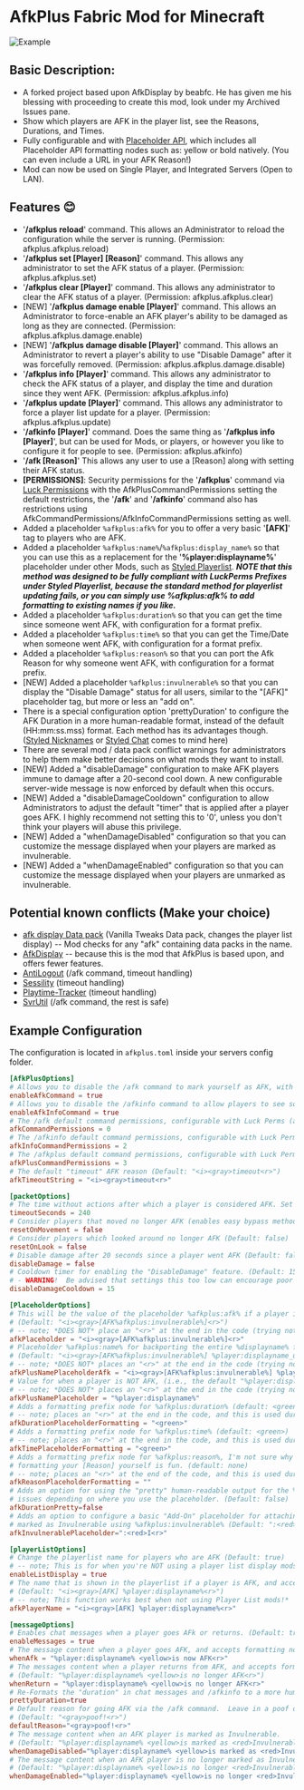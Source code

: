 # AfkPlus Fabric Mod for Minecraft

![Example](https://sakuraryoko.com/files/1260026/afkplus.jpg)

## Basic Description:
- A forked project based upon AfkDisplay by beabfc.  He has given me his blessing with proceeding to create this mod, look under my Archived Issues pane.
- Show which players are AFK in the player list, see the Reasons, Durations, and Times.
- Fully configurable and with [Placeholder API](https://placeholders.pb4.eu/user/general/), which includes all Placeholder API formatting nodes such as: yellow or bold natively. (You can even include a URL in your AFK Reason!)
- Mod can now be used on Single Player, and Integrated Servers (Open to LAN).

## Features :blush:
- '**/afkplus reload**' command.  This allows an Administrator to reload the configuration while the server is running. (Permission: afkplus.afkplus.reload)
- '**/afkplus set [Player] [Reason]**' command.  This allows any administrator to set the AFK status of a player. (Permission: afkplus.afkplus.set)
- '**/afkplus clear [Player]**' command.  This allows any administrator to clear the AFK status of a player. (Permission: afkplus.afkplus.clear)
- [NEW] '**/afkplus damage enable [Player]**' command.  This allows an Administrator to force-enable an AFK player's ability to be damaged as long as they are connected. (Permission: afkplus.afkplus.damage.enable)
- [NEW] '**/afkplus damage disable [Player]**' command.  This allows an Administrator to revert a player's ability to use "Disable Damage" after it was forcefully removed. (Permission: afkplus.afkplus.damage.disable)
- '**/afkplus info [Player]**' command.  This allows any administrator to check the AFK status of a player, and display the time and duration since they went AFK. (Permission: afkplus.afkplus.info)
- '**/afkplus update [Player]**' command.  This allows any administrator to force a player list update for a player. (Permission: afkplus.afkplus.update)
- '**/afkinfo [Player]**' command.  Does the same thing as '**/afkplus info [Player]**', but can be used for Mods, or players, or however you like to configure it for people to see. (Permission: afkplus.afkinfo)
- '**/afk [Reason]**' This allows any user to use a [Reason] along with setting their AFK status.
- **[PERMISSIONS]**: Security permissions for the '**/afkplus**' command via [Luck Permissions](https://luckperms.net/) with the AfkPlusCommandPermissions setting the default restrictions, the '**/afk**' and '**/afkinfo**' command also has restrictions using AfkCommandPermissions/AfkInfoCommandPermissions setting as well.
- Added a placeholder `%afkplus:afk%` for you to offer a very basic '**[AFK]**' tag to players who are AFK.
- Added a placeholder `%afkplus:name%`/`%afkplus:display_name%` so that you can use this as a replacement for the '**%player:displayname%**' placeholder under other Mods, such as [Styled Playerlist](https://modrinth.com/mod/styledplayerlist "Styled Playerlist").
***NOTE that this method was designed to be fully compliant with LuckPerms Prefixes under Styled Playerlist, because the standard method for playerlist updating fails, or you can simply use %afkplus:afk% to add formatting to existing names if you like.***
- Added a placeholder `%afkplus:duration%` so that you can get the time since someone went AFK, with configuration for a format prefix.
- Added a placeholder `%afkplus:time%` so that you can get the Time/Date when someone went AFK, with configuration for a format prefix.
- Added a placeholder `%afkplus:reason%` so that you can port the Afk Reason for why someone went AFK, with configuration for a format prefix.
- [NEW] Added a placeholder `%afkplus:invulnerable%` so that you can display the "Disable Damage" status for all users, similar to the "[AFK]" placeholder tag, but more or less an "add on".
- There is a special configuration option 'prettyDuration' to configure the AFK Duration in a more human-readable format, instead of the default (HH:mm:ss.mss) format.  Each method has its advantages though. ([Styled Nicknames](https://modrinth.com/mod/styled-nicknames) or [Styled Chat](https://modrinth.com/mod/styled-chat) comes to mind here)
- There are several mod / data pack conflict warnings for administrators to help them make better decisions on what mods they want to install.
- [NEW] Added a "disableDamage" configuration to make AFK players immune to damage after a 20-second cool down.  A new configurable server-wide message is now enforced by default when this occurs.
- [NEW] Added a "disableDamageCooldown" configuration to allow Administrators to adjust the default "timer" that is applied after a player goes AFK.  I highly recommend not setting this to '0', unless you don't think your players will abuse this privilege.
- [NEW] Added a "whenDamageDisabled" configuration so that you can customize the message displayed when your players are marked as invulnerable.
- [NEW] Added a "whenDamageEnabled" configuration so that you can customize the message displayed when your players are unmarked as invulnerable.

## Potential known conflicts (Make your choice)
- [afk display Data pack](https://vanillatweaks.net/picker/datapacks/) (Vanilla Tweaks Data pack, changes the player list display) -- Mod checks for any "afk" containing data packs in the name.
- [AfkDisplay](https://modrinth.com/mod/afkdisplay) -- because this is the mod that AfkPlus is based upon, and offers fewer features.
- [AntiLogout](https://modrinth.com/mod/noexits) (/afk command, timeout handling)
- [Sessility](https://modrinth.com/mod/sessility) (timeout handling)
- [Playtime-Tracker](https://modrinth.com/mod/playtime-tracker) (timeout handling)
- [SvrUtil](https://modrinth.com/mod/svrutil) (/afk command, the rest is safe)

## Example Configuration
The configuration is located in `afkplus.toml` inside your servers config folder.

```toml
[AfkPlusOptions]
# Allows you to disable the /afk command to mark yourself as AFK, with an optional [Reason] (Default: true)
enableAfkCommand = true
# Allows you to disable the /afkinfo command to allow players to see someone's AFK status (Time, Duration, Reason). (Default: true)
enableAfkInfoCommand = true
# The /afk default command permissions, configurable with Luck Perms (afkplus.afk) node (Default: 0)
afkCommandPermissions = 0
# The /afkinfo default command permissions, configurable with Luck Perms (afkplus.afkinfo) node (Usually for Mods) (Default: 2)
afkInfoCommandPermissions = 2
# The /afkplus default command permissions, configurable with Luck Perms (afkplus.afkplus with .subcommands) node (Default: 3)
afkPlusCommandPermissions = 3
# The default "timeout" AFK reason (Default: "<i><gray>timeout<r>")
afkTimeoutString = "<i><gray>timeout<r>"

[packetOptions]
# The time without actions after which a player is considered AFK. Set to -1 to disable automatic AFK detection. (Default: 240)
timeoutSeconds = 240
# Consider players that moved no longer AFK (enables easy bypass methods like AFK pools) (Default: false)
resetOnMovement = false
# Consider players which looked around no longer AFK (Default: false)
resetOnLook = false
# Disable damage after 20 seconds since a player went AFK (Default: false)
disableDamage = false
# Cooldown timer for enabling the "DisableDamage" feature. (Default: 15 seconds)
# - WARNING!  Be advised that settings this too low can encourage poor player behavior.
disableDamageCooldown = 15

[PlaceholderOptions]
# This will be the value of the placeholder %afkplus:afk% if a player is AFK, option accepts full formatting nodes
# (Default: "<i><gray>[AFK%afkplus:invulnerable%]<r>")
# -- note; *DOES NOT* place an "<r>" at the end in the code (trying not to modify its default behavior)
afkPlaceholder = "<i><gray>[AFK%afkplus:invulnerable%]<r>"
# Placeholder %afkplus:name% for backporting the entire %displayname% for use in other Mods, such as Styled Playerlist
# (Default: "<i><gray>[AFK%afkplus:invulnerable%] %player:displayname_unformatted%<r>")
# -- note; *DOES NOT* places an "<r>" at the end in the code (trying not to modify its default behavior)
afkPlusNamePlaceholderAfk = "<i><gray>[AFK%afkplus:invulnerable%] %player:displayname_unformatted%<r>"
# Value for when a player is NOT AFK, (i.e., the default "%player:displayname%")
# -- note; *DOES NOT* places an "<r>" at the end in the code (trying not to modify its default behavior)
afkPlusNamePlaceholder = "%player:displayname%"
# Adds a formatting prefix node for %afkplus:duration% (default: <green>)
# -- note; places an "<r>" at the end in the code, and this is used during /afkinfo
afkDurationPlaceholderFormatting = "<green>"
# Adds a formatting prefix node for %afkplus:time% (default: <green>)
# -- note; places an "<r>" at the end in the code, and this is used during /afkinfo
afkTimePlaceholderFormatting = "<green>"
# Adds a formatting prefix node for %afkplus:reason%, I'm not sure why someone might want this enabled, because
# formatting your [Reason] yourself is fun. (default: none)
# -- note; places an "<r>" at the end of the code, and this is used during /afkinfo
afkReasonPlaceholderFormatting = ""
# Adds an option for using the "pretty" human-readable output for the %duration% placeholder.  This might cause unexpected
# issues depending on where you use the placeholder. (Default: false)
afkDurationPretty=false
# Adds an option to configure a basic "Add-On" placeholder for attaching to the "[AFK]" tag to mark when a player is
# marked as Invulnerable using %afkplus:invulnerable% (Default: ":<red>I<r>")
afkInvulnerablePlaceholder=":<red>I<r>"

[playerListOptions]
# Change the playerlist name for players who are AFK (Default: true)
# -- note; This is for when you're NOT using a player list display mods.
enableListDisplay = true
# The name that is shown in the playerlist if a player is AFK, and accepts formatting nodes
# (Default: "<i><gray>[AFK] %player:displayname%<r>")
# -- note; This function works best when not using Player List mods!*
afkPlayerName = "<i><gray>[AFK] %player:displayname%<r>"

[messageOptions]
# Enables chat messages when a player goes AFk or returns. (Default: true)
enableMessages = true
# The message content when a player goes AFK, and accepts formatting nodes (Default: "%player:displayname% <yellow>is now AFK<r>")
whenAfk = "%player:displayname% <yellow>is now AFK<r>"
# The messages content when a player returns from AFK, and accepts formatting nodes.
# (Default: "%player:displayname% <yellow>is no longer AFK<r>")
whenReturn = "%player:displayname% <yellow>is no longer AFK<r>"
# Re-Formats the "duration" in chat messages and /afkinfo to a more human-readable format. (Default: true)
prettyDuration=true
# Default reason for going AFK via the /afk command.  Leave in a poof of smoke without having to give a reason.
# (Default: "<gray>poof!<r>")
defaultReason="<gray>poof!<r>"
# The message content when an AFK player is marked as Invulnerable.
# (Default: "%player:displayname% <yellow>is marked as <red>Invulnerable.<r>")
whenDamageDisabled="%player:displayname% <yellow>is marked as <red>Invulnerable.<r>"
# The message content when an AFK player is no longer marked as Invulnerable.
# (Default: "%player:displayname% <yellow>is no longer <red>Invulnerable.<r>")
whenDamageEnabled="%player:displayname% <yellow>is no longer <red>Invulnerable.<r>"
```
